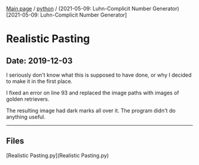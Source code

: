 [Main page](/) / [python](/python) / (2021-05-09: Luhn-Complicit Number Generator)[2021-05-09: Luhn-Complicit Number Generator]

# Realistic Pasting

## Date: 2019-12-03

I seriously don't know what this is supposed to have done, or why I decided to make it in the first place.

I fixed an error on line 93 and replaced the image paths with images of golden retrievers.

The resulting image had dark marks all over it. The program didn't do anything useful.

-----

## Files

[Realistic Pasting.py](Realistic Pasting.py)